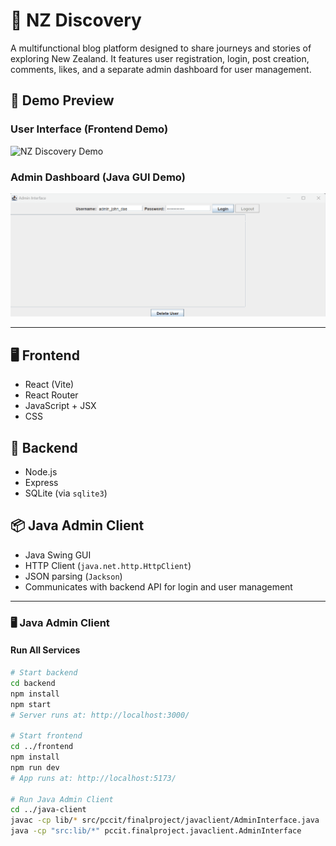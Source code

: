 # 🌿 NZ Discovery

A multifunctional blog platform designed to share journeys and stories of exploring New Zealand. It features user registration, login, post creation, comments, likes, and a separate admin dashboard for user management.

## 🎥 Demo Preview

### User Interface (Frontend Demo)

![NZ Discovery Demo](./nz-discovery.gif)

### Admin Dashboard (Java GUI Demo)

![Admin Dashboard Demo](./admin.gif)

---

## 🖥 Frontend

- React (Vite)
- React Router
- JavaScript + JSX
- CSS

## 🔧 Backend

- Node.js
- Express
- SQLite (via `sqlite3`)

## 📦 Java Admin Client

- Java Swing GUI
- HTTP Client (`java.net.http.HttpClient`)
- JSON parsing (`Jackson`)
- Communicates with backend API for login and user management

---

### 🖥️ Java Admin Client

#### Run All Services

```bash
# Start backend
cd backend
npm install
npm start
# Server runs at: http://localhost:3000/

# Start frontend
cd ../frontend
npm install
npm run dev
# App runs at: http://localhost:5173/

# Run Java Admin Client
cd ../java-client
javac -cp lib/* src/pccit/finalproject/javaclient/AdminInterface.java
java -cp "src:lib/*" pccit.finalproject.javaclient.AdminInterface



